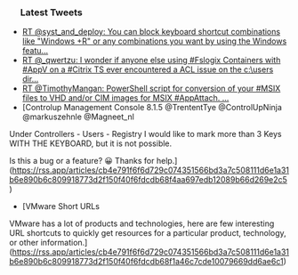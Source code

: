 <h3><a href="https://twitter.com/endi24"><img height=16 src="https://upload.wikimedia.org/wikipedia/sco/9/9f/Twitter_bird_logo_2012.svg"></a> Latest Tweets</h3>

<!-- BLOG-POST-LIST:START -->
- [RT @syst_and_deploy: You can block keyboard shortcut combinations like "Windows +R" or any combinations you want by using the Windows featu…](https://rss.app/articles/cb4e791f6f6d729c074351566bd3a7c508111d6e1a31b6e890b6c809918773d2f150f40f6fdcdb6ef1a1687adc140b9364d16de5c5)
- [RT @_qwertzu: I wonder if anyone else using #Fslogix Containers with #AppV on a #Citrix TS ever encountered a ACL issue on the c:\users dir…](https://rss.app/articles/cb4e791f6f6d729c074351566bd3a7c508111d6e1a31b6e890b6c809918773d2f150f40f6fdcdb6ef1a36d74de17099260d36ce8c4)
- [RT @TimothyMangan: PowerShell script for conversion of your #MSIX files to VHD and/or CIM images for MSIX #AppAttach. …](https://rss.app/articles/cb4e791f6f6d729c074351566bd3a7c508111d6e1a31b6e890b6c809918773d2f150f40f6fdcdb68f4ab627ade150c9665dd68e0ca)
- [Controlup Management Console 8.1.5
@TrententTye @ControlUpNinja @markuszehnle @Magneet_nl 

Under 
Controllers - Users - Registry 
I would like to mark more than 3 Keys WITH THE KEYBOARD, but it is not possible.

Is this a bug or a feature? 😀
Thanks for help.](https://rss.app/articles/cb4e791f6f6d729c074351566bd3a7c508111d6e1a31b6e890b6c809918773d2f150f40f6fdcdb68f4aa697edb12089b66d269e2c5)
- [VMware Short URLs

VMware has a lot of products and technologies, here are few interesting URL shortcuts to quickly get resources for a particular product, technology, or other information.](https://rss.app/articles/cb4e791f6f6d729c074351566bd3a7c508111d6e1a31b6e890b6c809918773d2f150f40f6fdcdb68f1a46c7cde10079669dd6ae6c1)
<!-- BLOG-POST-LIST:END -->
